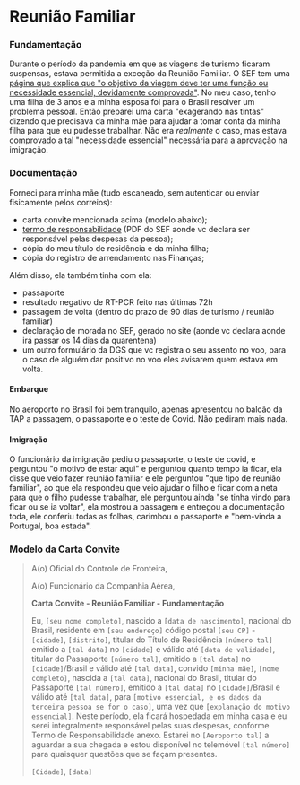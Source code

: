 # Reunião Familiar



### Fundamentação

Durante o período da pandemia em que as viagens de turismo ficaram suspensas, estava permitida a exceção da Reunião Familiar. O SEF tem uma [página que explica que "o objetivo da viagem deve ter uma função ou necessidade essencial, devidamente comprovada"](https://www.sef.pt/pt/pages/noticia-sef.aspx?nID=816). No meu caso, tenho uma filha de 3 anos e a minha esposa foi para o Brasil resolver um problema pessoal. Então preparei uma carta "exagerando nas tintas" dizendo que precisava da minha mãe para ajudar a tomar conta da minha filha para que eu pudesse trabalhar. Não era _realmente_ o caso, mas estava comprovado a tal "necessidade essencial" necessária para a aprovação na imigração.

### Documentação

Forneci para minha mãe (tudo escaneado, sem autenticar ou enviar fisicamente pelos correios):

* carta convite mencionada acima (modelo abaixo);
* [termo de responsabilidade](https://www.sef.pt/pt/Documents/TR\_Fronteiras.pdf) (PDF do SEF aonde vc declara ser responsável pelas despesas da pessoa);
* cópia do meu título de residência e da minha filha;
* cópia do registro de arrendamento nas Finanças;

Além disso, ela também tinha com ela:

* passaporte
* resultado negativo de RT-PCR feito nas últimas 72h
* passagem de volta (dentro do prazo de 90 dias de turismo / reunião familiar)
* declaração de morada no SEF, gerado no site (aonde vc declara aonde irá passar os 14 dias da quarentena)
* um outro formulário da DGS que vc registra o seu assento no voo, para o caso de alguém dar positivo no voo eles avisarem quem estava em volta.

#### Embarque

No aeroporto no Brasil foi bem tranquilo, apenas apresentou no balcão da TAP a passagem, o passaporte e o teste de Covid. Não pediram mais nada.

#### Imigração

O funcionário da imigração pediu o passaporte, o teste de covid, e perguntou "o motivo de estar aqui" e perguntou quanto tempo ia ficar, ela disse que veio fazer reunião familiar e ele perguntou "que tipo de reunião familiar", ao que ela respondeu que veio ajudar o filho e ficar com a neta para que o filho pudesse trabalhar, ele perguntou ainda "se tinha vindo para ficar ou se ia voltar", ela mostrou a passagem e entregou a documentação toda, ele conferiu todas as folhas, carimbou o passaporte e "bem-vinda a Portugal, boa estada".

### Modelo da Carta Convite

> A(o) Oficial do Controle de Fronteira,
>
> A(o) Funcionário da Companhia Aérea,
>
> **Carta Convite - Reunião Familiar - Fundamentação**
>
> Eu, `[seu nome completo]`, nascido a `[data de nascimento]`, nacional do Brasil, residente em `[seu endereço]` código postal `[seu CP]` - `[cidade]`, `[distrito]`, titular do Título de Residência `[número tal]` emitido a `[tal data]` no `[cidade]` e válido até `[data de validade]`, titular do Passaporte `[número tal]`, emitido a `[tal data]` no `[cidade]`/Brasil e válido até `[tal data]`, convido `[minha mãe]`, `[nome completo]`, nascida a `[tal data]`, nacional do Brasil, titular do Passaporte `[tal número]`, emitido a `[tal data]` no `[cidade]`/Brasil e válido até `[tal data]`, para `[motivo essencial, e os dados da terceira pessoa se for o caso]`, uma vez que `[explanação do motivo essencial]`. Neste período, ela ficará hospedada em minha casa e eu serei integralmente responsável pelas suas despesas, conforme Termo de Responsabilidade anexo. Estarei no `[Aeroporto tal]` a aguardar a sua chegada e estou disponível no telemóvel `[tal número]` para quaisquer questões que se façam presentes.
>
> `[Cidade]`, `[data]`
